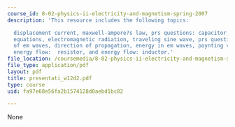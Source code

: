 ```yaml
---
course_id: 8-02-physics-ii-electricity-and-magnetism-spring-2007
description: 'This resource includes the following topics:

  displacement current, maxwell-ampere?s law, prs questions: capacitor, maxwell?s
  equations, electromagnetic radiation, traveling sine wave, prs question: wave, properties
  of em waves, direction of propagation, energy in em waves, poynting vector and intensity,
  energy flow:  resistor, and energy flow: inductor.'
file_location: /coursemedia/8-02-physics-ii-electricity-and-magnetism-spring-2007/fa97e68e56fa2b1574128d0aebd1bc82_presentati_w12d2.pdf
file_type: application/pdf
layout: pdf
title: presentati_w12d2.pdf
type: course
uid: fa97e68e56fa2b1574128d0aebd1bc82

---
```

None